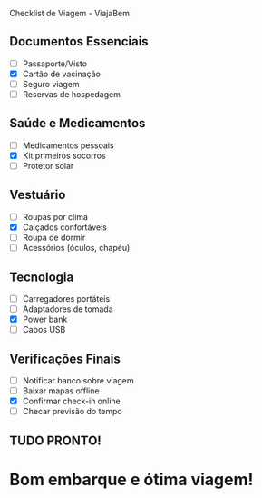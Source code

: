 Checklist de Viagem - ViajaBem
## Documentos Essenciais
- [ ] Passaporte/Visto
- [X] Cartão de vacinação
- [ ] Seguro viagem
- [ ] Reservas de hospedagem

## Saúde e Medicamentos
- [ ] Medicamentos pessoais
- [X] Kit primeiros socorros
- [ ] Protetor solar

## Vestuário
- [ ] Roupas por clima
- [X] Calçados confortáveis
- [ ] Roupa de dormir
- [ ] Acessórios (óculos, chapéu)

## Tecnologia
- [ ] Carregadores portáteis
- [ ] Adaptadores de tomada
- [X] Power bank
- [ ] Cabos USB

## Verificações Finais
- [ ] Notificar banco sobre viagem
- [ ] Baixar mapas offline
- [X] Confirmar check-in online
- [ ] Checar previsão do tempo

## TUDO PRONTO!
# Bom embarque e ótima viagem!